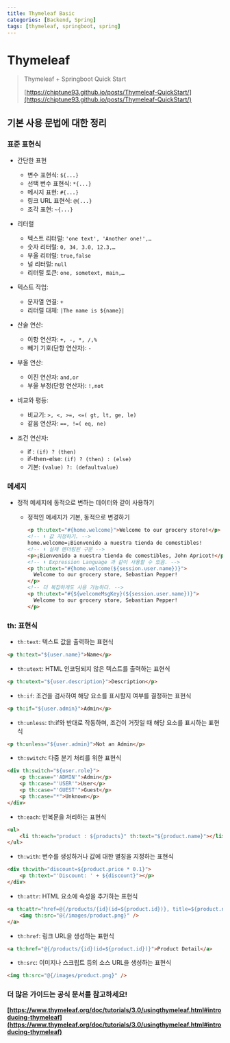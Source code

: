 ```yaml
---
title: Thymeleaf Basic
categories: [Backend, Spring]
tags: [thymeleaf, springboot, spring]
---
```



# Thymeleaf

> Thymeleaf + Springboot Quick Start
> 
> [https://chiptune93.github.io/posts/Thymeleaf-QuickStart/](https://chiptune93.github.io/posts/Thymeleaf-QuickStart/)

## 기본 사용 문법에 대한 정리

### 표준 표현식

- 간단한 표현
  - 변수 표현식: `${...}`
  - 선택 변수 표현식: `*{...}`
  - 메시지 표현: `#{...}`
  - 링크 URL 표현식: `@{...}`
  - 조각 표현: `~{...}`

- 리터럴
  - 텍스트 리터럴: `'one text', 'Another one!',…`
  - 숫자 리터럴: `0, 34, 3.0, 12.3,…`
  - 부울 리터럴: `true,false`
  - 널 리터럴: `null`
  - 리터럴 토큰: `one, sometext, main,…`

- 텍스트 작업:
  - 문자열 연결: `+`
  - 리터럴 대체: `|The name is ${name}|`

- 산술 연산:
  - 이항 연산자: `+, -, *, /,%`
  - 빼기 기호(단항 연산자): `-`

- 부울 연산:
  - 이진 연산자: `and,or`
  - 부울 부정(단항 연산자): `!,not`

- 비교와 평등:
  - 비교기: `>, <, >=, <=( gt, lt, ge, le)`
  - 같음 연산자: `==, !=( eq, ne)`

- 조건 연산자:
  - if : `(if) ? (then)`
  - if-then-else: `(if) ? (then) : (else)`
  - 기본: `(value) ?: (defaultvalue)`

### 메세지

- 정적 메세지에 동적으로 변하는 데이터와 같이 사용하기

  - 정적인 메세지가 기본, 동적으로 변경하기
      
    ```html
    <p th:utext="#{home.welcome}">Welcome to our grocery store!</p>
    <!-- ⬇ 값 지정하기. -->
    home.welcome=¡Bienvenido a nuestra tienda de comestibles!
    <!-- ⬇ 실제 렌더링된 구문 -->
    <p>¡Bienvenido a nuestra tienda de comestibles, John Apricot!</p>
    <!-- ⬇ Expression Language 과 같이 사용할 수 있음. -->
    <p th:utext="#{home.welcome(${session.user.name})}">
      Welcome to our grocery store, Sebastian Pepper!
    </p>
    <!-- 더 복잡하게도 사용 가능하다. -->
    <p th:utext="#{${welcomeMsgKey}(${session.user.name})}">
      Welcome to our grocery store, Sebastian Pepper!
    </p>
    ```

### th: 표현식

- `th:text`: 텍스트 값을 출력하는 표현식

```html
<p th:text="${user.name}">Name</p>
```

- `th:utext`: HTML 인코딩되지 않은 텍스트를 출력하는 표현식

```html
<p th:utext="${user.description}">Description</p>
```

- `th:if`: 조건을 검사하여 해당 요소를 표시할지 여부를 결정하는 표현식

```html
<p th:if="${user.admin}">Admin</p>
```

- `th:unless`: th:if와 반대로 작동하며, 조건이 거짓일 때 해당 요소를 표시하는 표현식

```html
<p th:unless="${user.admin}">Not an Admin</p>
```

- `th:switch`: 다중 분기 처리를 위한 표현식

```html
<div th:switch="${user.role}">
    <p th:case="'ADMIN'">Admin</p>
    <p th:case="'USER'">User</p>
    <p th:case="'GUEST'">Guest</p>
    <p th:case="*">Unknown</p>
</div>
```

- `th:each`: 반복문을 처리하는 표현식

```html
<ul>
    <li th:each="product : ${products}" th:text="${product.name}"></li>
</ul>
```

- `th:with`: 변수를 생성하거나 값에 대한 별칭을 지정하는 표현식

```html
<div th:with="discount=${product.price * 0.1}">
    <p th:text="'Discount: ' + ${discount}"></p>
</div>
```

- `th:attr`: HTML 요소에 속성을 추가하는 표현식

```html
<a th:attr="href=@{/products/{id}(id=${product.id})}, title=${product.name}">
    <img th:src="@{/images/product.png}" />
</a>
```

- `th:href`: 링크 URL을 생성하는 표현식

```html
<a th:href="@{/products/{id}(id=${product.id})}">Product Detail</a>
```

- `th:src`: 이미지나 스크립트 등의 소스 URL을 생성하는 표현식

```html
<img th:src="@{/images/product.png}" />
```

### 더 많은 가이드는 공식 문서를 참고하세요!

**[https://www.thymeleaf.org/doc/tutorials/3.0/usingthymeleaf.html#introducing-thymeleaf](https://www.thymeleaf.org/doc/tutorials/3.0/usingthymeleaf.html#introducing-thymeleaf)**

